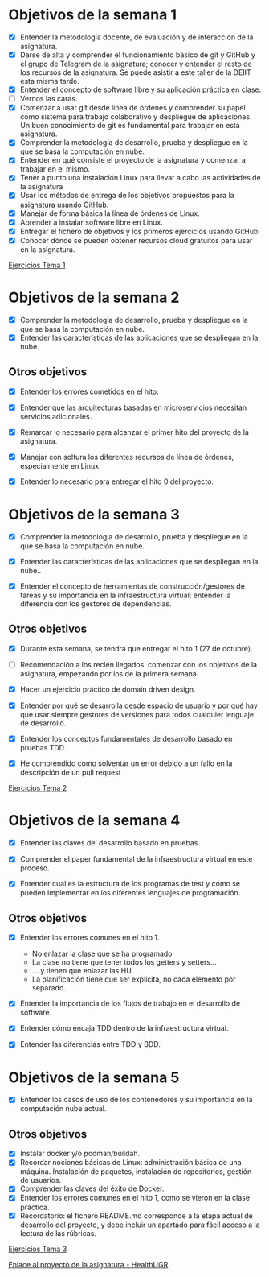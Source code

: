 # Objetivos de la semana 1

- [x] Entender la metodología docente, de evaluación y de interacción de la asignatura.
- [x] Darse de alta y comprender el funcionamiento básico de git y GitHub y el grupo de Telegram de la asignatura; conocer y entender el resto de los recursos de la asignatura. Se puede asistir a este taller de la DEIIT esta misma tarde.
- [x] Entender el concepto de software libre y su aplicación práctica en clase.
- [ ] Vernos las caras.
- [x] Comenzar a usar git desde línea de órdenes y comprender su papel como sistema para trabajo colaborativo y despliegue de aplicaciones. Un buen conocimiento de git es fundamental para trabajar en esta asignatura.
- [x] Comprender la metodología de desarrollo, prueba y despliegue en la que se basa la computación en nube.
- [x] Entender en qué consiste el proyecto de la asignatura y comenzar a trabajar en el mismo.
- [x] Tener a punto una instalación Linux para llevar a cabo las actividades de la asignatura
- [x] Usar los métodos de entrega de los objetivos propuestos para la asignatura usando GitHub.
- [x] Manejar de forma básica la línea de órdenes de Linux.
- [x] Aprender a instalar software libre en Linux.
- [x] Entregar el fichero de objetivos y los primeros ejercicios usando GitHub.
- [x] Conocer dónde se pueden obtener recursos cloud gratuitos para usar en la asignatura.

[Ejercicios Tema 1](https://github.com/antoniosp7/Ejercicios-CC/tree/main/Tema1)

# Objetivos de la semana 2

- [x] Comprender la metodología de desarrollo, prueba y despliegue en la que se basa la computación en nube.
- [x] Entender las características de las aplicaciones que se despliegan en la nube.

## Otros objetivos

- [x] Entender los errores cometidos en el hito.
- [x] Entender que las arquitecturas basadas en microservicios necesitan servicios adicionales.
- [x] Remarcar lo necesario para alcanzar el primer hito del proyecto de la asignatura.
- [x] Manejar con soltura los diferentes recursos de línea de órdenes, especialmente en Linux.
- [x] Entender lo necesario para entregar el hito 0 del proyecto.


# Objetivos de la semana 3

 - [x] Comprender la metodología de desarrollo, prueba y despliegue en la que se basa la computación en nube.
- [x] Entender las características de las aplicaciones que se despliegan en la nube..
- [x] Entender el concepto de herramientas de construcción/gestores de tareas y su importancia en la infraestructura virtual; entender la diferencia con los gestores de dependencias.


## Otros objetivos
 - [x] Durante esta semana, se tendrá que entregar el hito 1 (27 de octubre).
 - [ ] Recomendación a los recién llegados: comenzar con los objetivos de la asignatura, empezando por los de la primera semana.
 - [x] Hacer un ejercicio práctico de domain driven design.
 - [x] Entender por qué se desarrolla desde espacio de usuario y por qué hay que usar siempre gestores de versiones para todos cualquier lenguaje de desarrollo.
 - [x] Entender los conceptos fundamentales de desarrollo basado en pruebas TDD. 
 - [x] He comprendido como solventar un error debido a un fallo en la descripción de un pull request
 

[Ejercicios Tema 2](https://github.com/antoniosp7/Ejercicios-CC/tree/main/Tema2)

# Objetivos de la semana 4

- [X] Entender las claves del desarrollo basado en pruebas.
- [X] Comprender el paper fundamental de la infraestructura virtual en este proceso.
- [X] Entender cual es la estructura de los programas de test y cómo se pueden implementar en los diferentes lenguajes de programación.


## Otros objetivos
 - [X] Entender los errores comunes en el hito 1.
    - No enlazar la clase que se ha programado
    - La clase no tiene que tener todos los getters y setters...
    - ... y tienen que enlazar las HU.
    - La planificación tiene que ser explícita, no cada elemento por separado.
 - [X] Entender la importancia de los flujos de trabajo en el desarrollo de software.
 - [X] Entender cómo encaja TDD dentro de la infraestructura virtual.
 - [X] Entender las diferencias entre TDD y BDD.


# Objetivos de la semana 5

- [X] Entender los casos de uso de los contenedores y su importancia en la computación nube actual.


## Otros objetivos
 
 - [X] Instalar docker y/o podman/buildah.
 - [X] Recordar nociones básicas de Linux: administración básica de una máquina. Instalación de paquetes, instalación de repositorios, gestión de usuarios.
 - [X] Comprender las claves del éxito de Docker. 
 - [X] Entender los errores comunes en el hito 1, como se vieron en la clase práctica.
 - [X] Recordatorio: el fichero README.md corresponde a la etapa actual de desarrollo del proyecto, y debe incluir un apartado para fácil acceso a la lectura de las rúbricas.

[Ejercicios Tema 3](https://github.com/antoniosp7/Ejercicios-CC/tree/main/Tema3) 



[Enlace al proyecto de la asignatura - HealthUGR](https://github.com/antoniosp7/HealthUGR)




